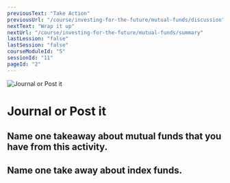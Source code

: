 ```yaml
---
previousText: "Take Action"
previousUrl: "/course/investing-for-the-future/mutual-funds/discussion"
nextText: "Wrap it up"
nextUrl: "/course/investing-for-the-future/mutual-funds/summary"
lastLession: "false"
lastSession: "false"
courseModuleId: "5"
sessionId: "11"
pageId: "2"
---
```



![Journal or Post it](/assets/img/journal-it.png)
# Journal or Post it

## Name one takeaway about mutual funds that you have from this activity.
<sparkle-feed-post assignment-name="Name one takeaway about mutual funds that you have from this activity" ></sparkle-feed-post>


## Name one take away about index funds.
<sparkle-feed-post assignment-name="Name one take away about index funds" ></sparkle-feed-post>

